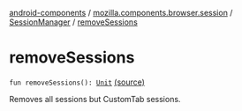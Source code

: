 [android-components](../../index.md) / [mozilla.components.browser.session](../index.md) / [SessionManager](index.md) / [removeSessions](./remove-sessions.md)

# removeSessions

`fun removeSessions(): `[`Unit`](https://kotlinlang.org/api/latest/jvm/stdlib/kotlin/-unit/index.html) [(source)](https://github.com/mozilla-mobile/android-components/blob/master/components/browser/session/src/main/java/mozilla/components/browser/session/SessionManager.kt#L125)

Removes all sessions but CustomTab sessions.

